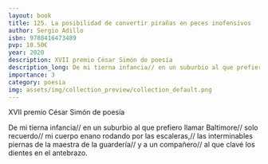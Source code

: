 ```yaml
---
layout: book
title: 125. La posibilidad de convertir pirañas en peces inofensivos
author: Sergio Adillo
isbn: 9788416473489
pvp: 10.50€
year: 2020
description: XVII premio César Simón de poesía
description_long: De mi tierna infancia// en un suburbio al que prefiero llamar Baltimore// solo recuerdo// mi cuerpo enano rodando por las escaleras,// las interminables piernas de la maestra de la guardería// y a un compañero// al que clavé los dientes en el antebrazo.
importance: 3
category: poesia
img: assets/img/collection_preview/collection_default.png
---
```


XVII premio César Simón de poesía

De mi tierna infancia// en un suburbio al que prefiero llamar Baltimore// solo recuerdo// mi cuerpo enano rodando por las escaleras,// las interminables piernas de la maestra de la guardería// y a un compañero// al que clavé los dientes en el antebrazo.
